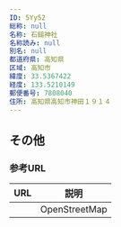 ```yaml
---
ID: 5Yy52
総称: null
名称: 石鎚神社
名称読み: null
別名: null
都道府県: 高知県
区域: 高知市
緯度: 33.5367422
経度: 133.5210149
郵便番号: 7808040
住所: 高知県高知市神田１９１４
---
```


## その他

### 参考URL

| URL | 説明          |
| --- | ------------- |
|     | OpenStreetMap |
